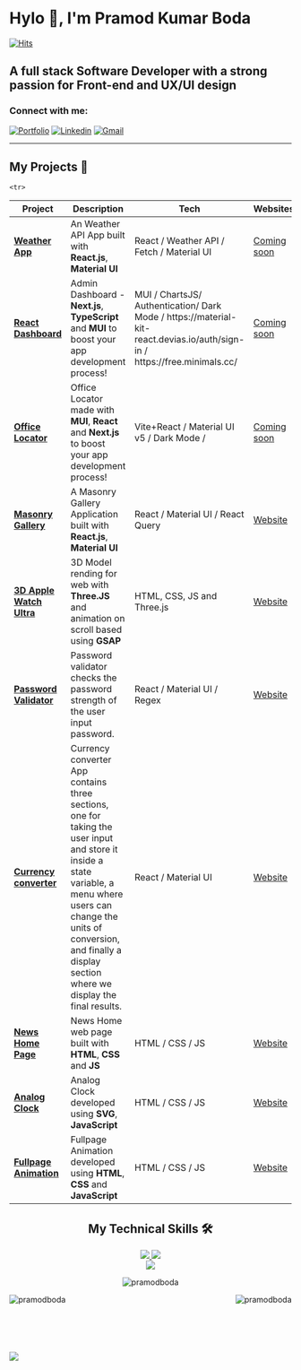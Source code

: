 <h1>Hylo 👋, I'm Pramod Kumar Boda</h2>

<!--
[![MasterHead](https://assets-global.website-files.com/615e270f23c94c3fc683f12c/65574b11974bd4efd9b4b78f_Meedan_Why%20is%20media%20literacy%20so%20important__Banner.png)](https://www.linkedin.com/in/pramodkumarboda/) -->
<a href="https://hits.sh/github.com//pramodboda/pramodboda"><img alt="Hits" src="https://hits.sh/github.com/pramodboda/pramodboda.svg?label=Profile%20views&color=355C7D&labelColor=4083e9"/></a>

<h2 style="border-bottom:0">A full stack Software Developer with a strong passion for Front-end and UX/UI design</h2>
<h3 align="left">Connect with me:</h3>
<p dir="auto"><a href="#" rel="nofollow"><img src="https://camo.githubusercontent.com/fae3635897d8d5c1877d5fb1a2ca5d09caa44f2843061380f1635b48fa0f1212/68747470733a2f2f696d672e736869656c64732e696f2f62616467652f506f7274666f6c696f2d3433333863613f7374796c653d666f722d7468652d6261646765266c6f676f3d506f7274666f6c696f266c6f676f436f6c6f723d7768697465" alt="Portfolio" title="Portfolio" data-canonical-src="https://img.shields.io/badge/Portfolio-4338ca?style=for-the-badge&amp;logo=Portfolio&amp;logoColor=white" style="max-width: 100%;"></a>
<a href="https://www.linkedin.com/in/pramodkumarboda/" rel="nofollow" target="_blank"><img src="https://camo.githubusercontent.com/a239709e5b580a3adec6f8df83f2d9742cffd66da30636ac6f3e762a179c0479/68747470733a2f2f696d672e736869656c64732e696f2f62616467652f2d4c696e6b6564696e2d696e666f726d6174696f6e616c3f7374796c653d666f722d7468652d6261646765266c6f676f3d6c696e6b6564696e266c6f676f436f6c6f723d776869746526636f6c6f723d303037326231" alt="Linkedin" title="Linkedin" data-canonical-src="https://img.shields.io/badge/-Linkedin-informational?style=for-the-badge&amp;logo=linkedin&amp;logoColor=white&amp;color=0072b1" style="max-width: 100%;"></a>
<a href="mailto:pramodkumarboda@gmail.com"><img src="https://camo.githubusercontent.com/eb84c47221440979a1edf751a66d5fa4b53ecf4ee0275656d8af52ca455b97be/68747470733a2f2f696d672e736869656c64732e696f2f62616467652f476d61696c2d4444343033323f7374796c653d666f722d7468652d6261646765266c6f676f3d676d61696c266c6f676f436f6c6f723d7768697465" alt="Gmail" data-canonical-src="https://img.shields.io/badge/Gmail-DD4032?style=for-the-badge&amp;logo=gmail&amp;logoColor=white" style="max-width: 100%;"></a>
</p>
<hr/>
<h2>My Projects 🚀</h2>
<table>
<thead>
<tr>
<th>Project</th>
<th>Description</th>
<th>Tech</th>
<th>Websites</th>
</tr>
</thead>
<tbody>


<tr>
<td><a href="#"><strong>Weather App</strong></a></td>
<td>An Weather API App built with <strong>React.js</strong>, <strong>Material UI</strong></td>
<td>React / Weather API / Fetch / Material UI</td>
<td><a href="#" rel="nofollow">Coming soon</a></td>
</tr>

<tr>
<td><a href="#"><strong>React Dashboard</strong></a></td>
  
<td>Admin Dashboard - <strong>Next.js</strong>, <strong>TypeScript</strong> and <strong>MUI</strong> to boost your app development process!</td>
<td>MUI / ChartsJS/ Authentication/ Dark Mode / https://material-kit-react.devias.io/auth/sign-in / https://free.minimals.cc/</td>
<td><a href="#" rel="nofollow">Coming soon</a></td>
</tr>

<tr>
<td><a href="#"><strong>Office Locator</strong></a></td>
<td>Office Locator made with <strong>MUI</strong>, <strong>React</strong> and <strong>Next.js</strong> to boost your app development process!</td>
<td>Vite+React / Material UI v5 / Dark Mode /</td>
<td><a href="#" rel="nofollow">Coming soon</a></td>
</tr>

  <tr>
<td><a target="_blank" href="https://github.com/pramodboda/unsplash-masonry-gallery.git"><strong>Masonry Gallery</strong></a></td>
<td>A Masonry Gallery Application built with <strong>React.js</strong>, <strong>Material UI</strong> </td>
<td>React / Material UI / React Query</td>
<td><a target="_blank" href="https://masonry-mui.vercel.app" >Website</a></td>
</tr>

    <tr>
<td><a target="_blank" href="https://github.com/pramodboda/3d-apple-watch-ultra-orange"><strong>3D Apple Watch Ultra</strong></a></td>
<td>3D Model rending for web with <strong>Three.JS</strong> and animation on scroll based using <strong>GSAP</strong></td>
<td>HTML, CSS, JS and Three.js</td>
<td><a target="_blank" href="https://pramodboda.github.io/3d-apple-watch-ultra-orange/" >Website</a></td>
</tr>

  <tr>
<td><a target="_blank" href="https://github.com/pramodboda/password-validator-reactjs.git"><strong>Password Validator</strong></a></td>
<td>Password validator checks the password strength of the user input password.</td>
<td>React / Material UI / Regex</td>
<td><a target="_blank" href="https://password-validator-reactjs.vercel.app" >Website</a></td>
</tr>

  <tr>
    <td><a target="_blank" href="https://github.com/pramodboda/currency-converter-reactjs"><strong>Currency converter</strong></a></td>
    <td>Currency converter App contains three sections, one for taking the user input and store it inside a state variable, a menu where users can change the units of conversion, and finally a display section where we display the final results.</td>
    <td>React / Material UI</td>
    <td><a target="_blank" href="https://currency-converter-reactjs-amber.vercel.app" >Website</a></td>
  </tr>
  
  <tr>
<td><a target="_blank" href="https://github.com/pramodboda/news-homepage-fm.git"><strong>News Home Page</strong></a></td>
<td>News Home web page built with <strong>HTML</strong>, <strong>CSS</strong> and <strong>JS</strong> </td>
<td>HTML / CSS / JS</td>
<td><a target="_blank" href="https://pramodboda.github.io/news-homepage-fm/" >Website</a></td>
</tr>

  <tr>
<td><a target="_blank" href="https://github.com/pramodboda/analog-clock-svg-js.git"><strong>Analog Clock</strong></a></td>
<td>Analog Clock developed using <strong>SVG</strong>, <strong>JavaScript</strong></td>
<td>HTML / CSS / JS</td>
<td><a target="_blank" href="#" >Website</a></td>
</tr>

  <tr>
<td><a target="_blank" href="https://github.com/pramodboda/fullpage-animation-js.git"><strong>Fullpage Animation</strong></a></td>
<td>Fullpage Animation developed using <strong>HTML</strong>, <strong>CSS</strong> and <strong>JavaScript</strong></td>
<td>HTML / CSS / JS</td>
<td><a target="_blank" href="#" >Website</a></td>
</tr>



</tbody>
</table>

<div align="center">
  <h2 class="heading-element" dir="auto"><strong>My Technical Skills</strong> 🛠</h2>
  <a href="https://skillicons.dev">
    <img src="https://skillicons.dev/icons?i=js,html,css,less,bootstrap,react,redux,jest,tailwind,materialui&amp;" />
    <img src="https://skillicons.dev/icons?i=d3,postman,nodejs,express,mysql,mongodb,deno,bun,firebase,azure,git,github&amp;" /><br/>
    <img src="https://skillicons.dev/icons?i=ps,ai,pr,figma&amp;" />
  </a>
  </a>
</div>



<div align="center">
  <p>
  <img  src="https://github-readme-stats.vercel.app/api/top-langs?username=pramodboda&show_icons=true&locale=en&layout=compact" alt="pramodboda" /></p>
</div>
<p><img align="left" src="https://github-readme-stats.vercel.app/api?username=pramodboda&show_icons=true&locale=en" alt="pramodboda" /></p>

<p><img align="right" src="https://github-readme-streak-stats.herokuapp.com/?user=pramodboda&" alt="pramodboda" /></p>
<br/>
<br/>
<br/>
<br/>
<br/>
<br/>

<img src="https://assets-global.website-files.com/615e270f23c94c3fc683f12c/65574b11974bd4efd9b4b78f_Meedan_Why%20is%20media%20literacy%20so%20important__Banner.png"/>
